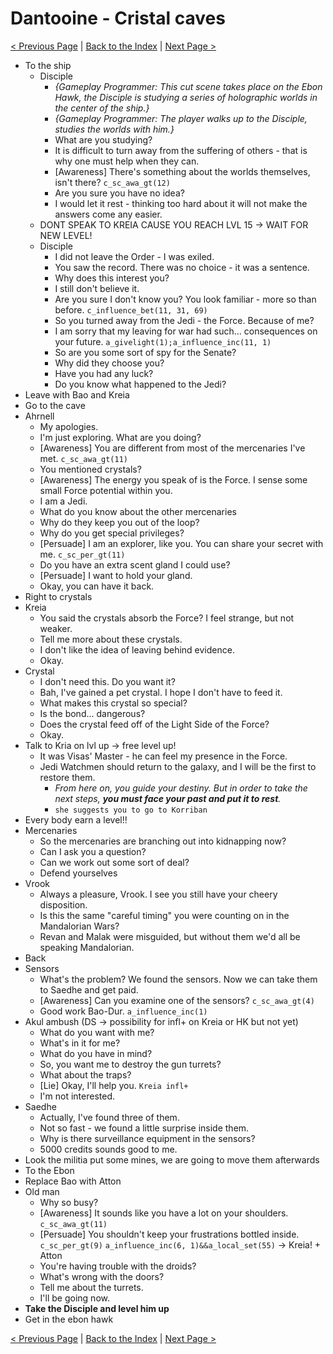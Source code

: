 # Dantooine - Cristal caves

[< Previous Page](./03_Dantooine.md) |
[Back to the Index](../index.md) |
[Next Page >](./05_Dantooine.md)



- To the ship
  - Disciple
    - _{Gameplay Programmer: This cut scene takes place on the Ebon Hawk, the Disciple is studying a series of holographic worlds in the center of the ship.}_
    - _{Gameplay Programmer: The player walks up to the Disciple, studies the worlds with him.}_
    - What are you studying?
    - It is difficult to turn away from the suffering of others - that is why one must help when they can.
    - [Awareness] There's something about the worlds themselves, isn't there? `c_sc_awa_gt(12)`
    - Are you sure you have no idea?
    - I would let it rest - thinking too hard about it will not make the answers come any easier.
  - DONT SPEAK TO KREIA CAUSE YOU REACH LVL 15 -> WAIT FOR NEW LEVEL!
  - Disciple
    - I did not leave the Order - I was exiled.
    - You saw the record. There was no choice - it was a sentence.
    - Why does this interest you?
    - I still don't believe it.
    - Are you sure I don't know you? You look familiar - more so than before. `c_influence_bet(11, 31, 69)`
    - So you turned away from the Jedi - the Force. Because of me?
    - I am sorry that my leaving for war had such... consequences on your future. `a_givelight(1);a_influence_inc(11, 1)`
    - So are you some sort of spy for the Senate?
    - Why did they choose you?
    - Have you had any luck?
    - Do you know what happened to the Jedi?
- Leave with Bao and Kreia
- Go to the cave
- Ahrnell
  - My apologies.
  - I'm just exploring. What are you doing?
  - [Awareness] You are different from most of the mercenaries I've met. `c_sc_awa_gt(11)`
  - You mentioned crystals?
  - [Awareness] The energy you speak of is the Force. I sense some small Force potential within you.
  - I am a Jedi.
  - What do you know about the other mercenaries
  - Why do they keep you out of the loop?
  - Why do you get special privileges?
  - [Persuade] I am an explorer, like you. You can share your secret with me. `c_sc_per_gt(11)`
  - Do you have an extra scent gland I could use?
  - [Persuade] I want to hold your gland.
  - Okay, you can have it back.
- Right to crystals
- Kreia
  - You said the crystals absorb the Force? I feel strange, but not weaker.
  - Tell me more about these crystals.
  - I don't like the idea of leaving behind evidence.
  - Okay.
- Crystal
  - I don't need this. Do you want it?
  - Bah, I've gained a pet crystal. I hope I don't have to feed it.
  - What makes this crystal so special?
  - Is the bond... dangerous?
  - Does the crystal feed off of the Light Side of the Force?
  - Okay.
- Talk to Kria on lvl up -> free level up!
  - It was Visas' Master - he can feel my presence in the Force.
  - Jedi Watchmen should return to the galaxy, and I will be the first to restore them.
    - _From here on, you guide your destiny. But in order to take the next steps, **you must face your past and put it to rest**._
    - `she suggests you to go to Korriban`
- Every body earn a level!!
- Mercenaries
  - So the mercenaries are branching out into kidnapping now?
  - Can I ask you a question?
  - Can we work out some sort of deal?
  - Defend yourselves
- Vrook
  - Always a pleasure, Vrook. I see you still have your cheery disposition.
  - Is this the same "careful timing" you were counting on in the Mandalorian Wars?
  - Revan and Malak were misguided, but without them we'd all be speaking Mandalorian.
- Back
- Sensors
  - What's the problem? We found the sensors. Now we can take them to Saedhe and get paid.
  - [Awareness] Can you examine one of the sensors? `c_sc_awa_gt(4)`
  - Good work Bao-Dur. `a_influence_inc(1)`
- Akul ambush (DS -> possibility for infl+ on Kreia or HK but not yet)
  - What do you want with me?
  - What's in it for me?
  - What do you have in mind?
  - So, you want me to destroy the gun turrets?
  - What about the traps?
  - [Lie] Okay, I'll help you. `Kreia infl+`
  - I'm not interested.
- Saedhe
  - Actually, I've found three of them.
  - Not so fast - we found a little surprise inside them.
  - Why is there surveillance equipment in the sensors?
  - 5000 credits sounds good to me.
- Look the militia put some mines, we are going to move them afterwards
- To the Ebon
- Replace Bao with Atton
- Old man
  - Why so busy?
  - [Awareness] It sounds like you have a lot on your shoulders. `c_sc_awa_gt(11)`
  - [Persuade] You shouldn't keep your frustrations bottled inside. `c_sc_per_gt(9)` `a_influence_inc(6, 1)&&a_local_set(55)` -> Kreia! + Atton
  - You're having trouble with the droids?
  - What's wrong with the doors?
  - Tell me about the turrets.
  - I'll be going now.
- **Take the Disciple and level him up**
- Get in the ebon hawk



[< Previous Page](./03_Dantooine.md) |
[Back to the Index](../index.md) |
[Next Page >](./05_Dantooine.md)